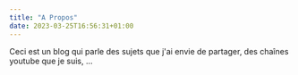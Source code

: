 ```yaml
---
title: "A Propos"
date: 2023-03-25T16:56:31+01:00
---
```


Ceci est un blog qui parle des sujets que j'ai envie de partager, des chaînes youtube que je suis, ...